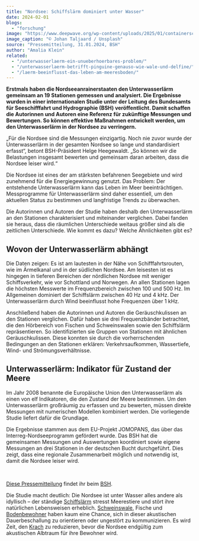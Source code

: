 ```yaml
---
title: "Nordsee: Schiffslärm dominiert unter Wasser"
date: 2024-02-01
blogs: 
  - "forschung"
image: "https://www.deepwave.org/wp-content/uploads/2025/01/containerschiff_schiffslaerm_nordsee_unsplash_johan_taljaard-scaled.jpg"
image_caption: "© Johan Taljaard / Unsplash"
source: "Pressemitteilung, 31.01.2024, BSH"
author: "Amalia Klein"
related: 
  - "/unterwasserlaerm-ein-unueberhoerbares-problem/"
  - "/unterwasserlaerm-betrifft-pinguine-genauso-wie-wale-und-delfine/"
  - "/laerm-beeinflusst-das-leben-am-meeresboden/"
---
```


**Erstmals haben die Nordseeanrainerstaaten den Unterwasserlärm gemeinsam an 19 Stationen gemessen und analysiert. Die Ergebnisse wurden in einer internationalen Studie unter der Leitung des Bundesamts für Seeschifffahrt und Hydrographie (BSH) veröffentlicht. Damit schaffen die Autorinnen und Autoren eine Referenz für zukünftige Messungen und Bewertungen. So können effektive Maßnahmen entwickelt werden, um den Unterwasserlärm in der Nordsee zu verringern.**

„Für die Nordsee sind die Messungen einzigartig. Noch nie zuvor wurde der Unterwasserlärm in der gesamten Nordsee so lange und standardisiert erfasst“, betont BSH\-Präsident Helge Heegewaldt. „So können wir die Belastungen insgesamt bewerten und gemeinsam daran arbeiten, dass die Nordsee leiser wird.“

Die Nordsee ist eines der am stärksten befahrenen Seegebiete und wird zunehmend für die Energiegewinnung genutzt. Das Problem: Der entstehende Unterwasserlärm kann das Leben im Meer beeinträchtigen. Messprogramme für Unterwasserlärm sind daher essentiell, um den aktuellen Status zu bestimmen und langfristige Trends zu überwachen.

Die Autorinnen und Autoren der Studie haben deshalb den Unterwasserlärm an den Stationen charakterisiert und miteinander verglichen. Dabei fanden sie heraus, dass die räumlichen Unterschiede weitaus größer sind als die zeitlichen Unterschiede. Wie kommt es dazu? Welche Ähnlichkeiten gibt es?

## Wovon der Unterwasserlärm abhängt

Die Daten zeigen: Es ist am lautesten in der Nähe von Schifffahrtsrouten, wie im Ärmelkanal und in der südlichen Nordsee. Am leisesten ist es hingegen in tieferen Bereichen der nördlichen Nordsee mit weniger Schiffsverkehr, wie vor Schottland und Norwegen. An allen Stationen lagen die höchsten Messwerte im Frequenzbereich zwischen 100 und 500 Hz. Im Allgemeinen dominiert der Schiffslärm zwischen 40 Hz und 4 kHz. Der Unterwasserlärm durch Wind beeinflusst hohe Frequenzen über 1 kHz.

Anschließend haben die Autorinnen und Autoren die Geräuschkulissen an den Stationen verglichen. Dafür haben sie drei Frequenzbänder betrachtet, die den Hörbereich von Fischen und Schweinswalen sowie den Schiffslärm repräsentieren. So identifizierten sie Gruppen von Stationen mit ähnlichen Geräuschkulissen. Diese konnten sie durch die vorherrschenden Bedingungen an den Stationen erklären: Verkehrsaufkommen, Wassertiefe, Wind- und Strömungsverhältnisse.

## Unterwasserlärm: Indikator für Zustand der Meere

Im Jahr 2008 benannte die Europäische Union den Unterwasserlärm als einen von elf Indikatoren, die den Zustand der Meere bestimmen. Um den Unterwasserlärm großräumig zu erfassen und zu bewerten, müssen direkte Messungen mit numerischen Modellen kombiniert werden. Die vorliegende Studie liefert dafür die Grundlage.

Die Ergebnisse stammen aus dem EU\-Projekt JOMOPANS, das über das Interreg-Nordseeprogramm gefördert wurde. Das BSH hat die gemeinsamen Messungen und Auswertungen koordiniert sowie eigene Messungen an drei Stationen in der deutschen Bucht durchgeführt. Dies zeigt, dass eine regionale Zusammenarbeit möglich und notwendig ist, damit die Nordsee leiser wird.

 

[Diese Pressemitteilung](https://www.bsh.de/SharedDocs/Pressemitteilungen/DE/Text_html/html_2024/Pressemitteilung-2024-31-01.html?nn=273150) findet ihr beim [BSH](https://www.bsh.de/).

Die Studie macht deutlich: Die Nordsee ist unter Wasser alles andere als idyllisch – der ständige [Schiffslärm](https://www.deepwave.org/unterwasserlaerm-ein-unueberhoerbares-problem/) stresst Meerestiere und stört ihre natürlichen Lebensweisen erheblich. [Schweinswale](https://www.deepwave.org/unterwasserlaerm-betrifft-pinguine-genauso-wie-wale-und-delfine/), Fische und [Bodenbewohner](https://www.deepwave.org/laerm-beeinflusst-das-leben-am-meeresboden/) haben kaum eine Chance, sich in dieser akustischen Dauerbeschallung zu orientieren oder ungestört zu kommunizieren. Es wird Zeit, den [Krach](https://www.deepwave.org/die-ozeane/laerm/) zu reduzieren, bevor die Nordsee endgültig zum akustischen Albtraum für ihre Bewohner wird.
